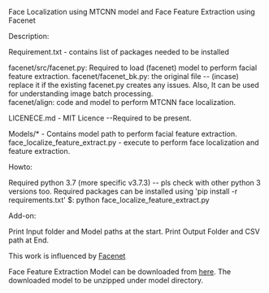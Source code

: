 
Face Localization using MTCNN model and Face Feature Extraction using Facenet

Description:

Requirement.txt - contains list of packages needed to be installed

facenet/src/facenet.py: Required to load (facenet) model to perform facial feature extraction.
facenet/facenet_bk.py: the original file -- (incase) replace it if the existing facenet.py creates any issues. Also, It can be used for understanding image batch processing.   
facenet/align: code and model to perform MTCNN face localization.

LICENECE.md - MIT Licence --Required to be present.

Models/* - Contains model path to perform facial feature extraction.
face_localize_feature_extract.py - execute to perform face localization and feature extraction.


Howto:

Required python 3.7 (more specific v3.7.3) -- pls check with other python 3 versions too. 
Required packages can be installed using 'pip install -r requirements.txt'
$: python face_localize_feature_extract.py

Add-on:

Print Input folder and Model paths at the start.
Print Output Folder and CSV path at End.

This work is influenced by [Facenet](https://github.com/davidsandberg/facenet)

Face Feature Extraction Model can be downloaded from [here](https://drive.google.com/open?id=1EXPBSXwTaqrSC0OhUdXNmKSh9qJUQ55-). The downloaded model to be unzipped under model directory.

